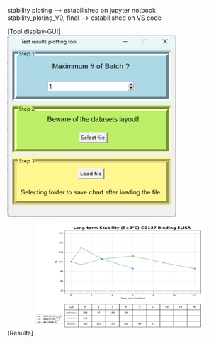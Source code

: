 stability ploting --> estabilished on jupyter notbook  
stability_ploting_V0, final --> estabilished on VS code  

[Tool display-GUI]  
<img src="https://github.com/alayah2626517/testing-data-plotting/blob/main/GUI.png" width="380" height="410"><br>

[Results]
<img src="https://github.com/alayah2626517/testing-data-plotting/blob/main/Result_test.png" width="380" height="250"><br>
